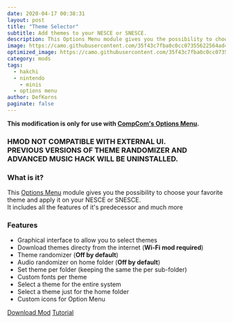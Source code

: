 ```yaml
---
date: 2020-04-17 00:38:31
layout: post
title: "Theme Selector"
subtitle: Add themes to your NESCE or SNESCE.
description: This Options Menu module gives you the possibility to choose your favorite theme and apply it on your NESCE or SNESCE. It includes all the features of it's predecessor and much more.
image: https://camo.githubusercontent.com/35f43c7fba0c0cc07355622564ad4665aa23c480/68747470733a2f2f692e696d6775722e636f6d2f497869384c59752e706e67
optimized_image: https://camo.githubusercontent.com/35f43c7fba0c0cc07355622564ad4665aa23c480/68747470733a2f2f692e696d6775722e636f6d2f497869384c59752e706e67
category: mods
tags:
  - hakchi
  - nintendo
	- minis
  - options menu
author: DefKorns
paginate: false
---
```


**This modification is only for use with [CompCom's Options Menu](https://github.com/CompCom/OptionsMenu/releases).**

### HMOD NOT COMPATIBLE WITH EXTERNAL UI.<br/>PREVIOUS VERSIONS OF THEME RANDOMIZER AND ADVANCED MUSIC HACK WILL BE UNINSTALLED.

### What is it?

This [Options Menu](https://github.com/CompCom/OptionsMenu/releases/latest) module gives you the possibility to choose your favorite theme and apply it on your NESCE or SNESCE.<br/>
It includes all the features of it's predecessor and much more

### Features

- Graphical interface to allow you to select themes
- Download themes directy from the internet (**Wi-Fi mod required**)
- Theme randomizer (**Off by default**)
- Audio randomizer on home folder (**Off by default**)
- Set theme per folder (keeping the same the per sub-folder)
- Custom fonts per theme
- Select a theme for the entire system
- Select a theme just for the home folder
- Custom icons for Option Menu

<div class="download-section">
<a href="https://github.com/DefKorns/om_theme-selector/releases/latest/download/om_theme-selector.hmod" class="btn btn-darkred" role="button">Download Mod</a> <a href="https://github.com/DefKorns/om_theme-selector/wiki" class="btn btn-darkred" role="button" target="_blank">Tutorial</a>
</div>
